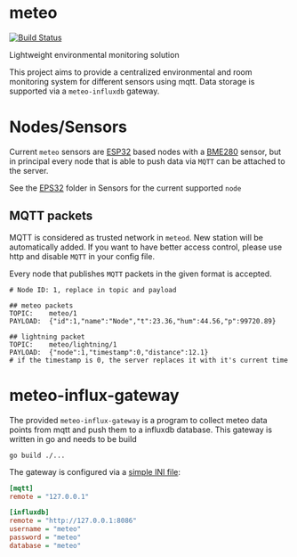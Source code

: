 # meteo

[![Build Status](https://travis-ci.org/grisu48/meteo.svg?branch=master)](https://travis-ci.org/grisu48/meteo)

Lightweight environmental monitoring solution

This project aims to provide a centralized environmental and room monitoring system for different sensors using mqtt. Data storage is supported via a `meteo-influxdb` gateway.

# Nodes/Sensors

Current `meteo` sensors are [ESP32](https://www.espressif.com/en/products/hardware/esp32/overview) based nodes with a [BME280](https://www.bosch-sensortec.com/products/environmental-sensors/humidity-sensors-bme280/) sensor, but in principal every node that is able to push data via `MQTT` can be attached to the server.

See the [EPS32](Sensors/ESP32) folder in Sensors for the current supported `node`

## MQTT packets

MQTT is considered as trusted network in `meteod`. New station will be automatically added. If you want to have better access control, please use http and disable `MQTT` in your config file.

Every node that publishes `MQTT` packets in the given format is accepted.

    # Node ID: 1, replace in topic and payload
    
    ## meteo packets
    TOPIC:    meteo/1
    PAYLOAD:  {"id":1,"name":"Node","t":23.36,"hum":44.56,"p":99720.89}
    
    ## lightning packet
    TOPIC:    meteo/lightning/1
    PAYLOAD:  {"node":1,"timestamp":0,"distance":12.1}
    # if the timestamp is 0, the server replaces it with it's current time

# meteo-influx-gateway

The provided `meteo-influx-gateway` is a program to collect meteo data points from mqtt and push them to a influxdb database. This gateway is written in go and needs to be build

    go build ./...

The gateway is configured via a [simple INI file](meteo-influx-gateway.ini.example):

```ini
[mqtt]
remote = "127.0.0.1"

[influxdb]
remote = "http://127.0.0.1:8086"
username = "meteo"
password = "meteo"
database = "meteo"
```

